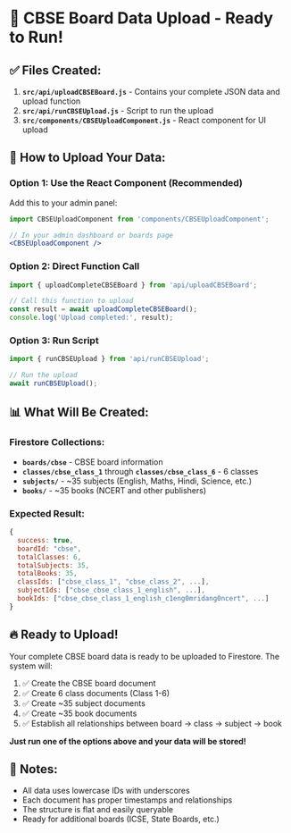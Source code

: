 # 🚀 CBSE Board Data Upload - Ready to Run!

## ✅ Files Created:

1. **`src/api/uploadCBSEBoard.js`** - Contains your complete JSON data and upload function
2. **`src/api/runCBSEUpload.js`** - Script to run the upload
3. **`src/components/CBSEUploadComponent.js`** - React component for UI upload

## 🎯 How to Upload Your Data:

### Option 1: Use the React Component (Recommended)
Add this to your admin panel:

```jsx
import CBSEUploadComponent from 'components/CBSEUploadComponent';

// In your admin dashboard or boards page
<CBSEUploadComponent />
```

### Option 2: Direct Function Call
```javascript
import { uploadCompleteCBSEBoard } from 'api/uploadCBSEBoard';

// Call this function to upload
const result = await uploadCompleteCBSEBoard();
console.log('Upload completed:', result);
```

### Option 3: Run Script
```javascript
import { runCBSEUpload } from 'api/runCBSEUpload';

// Run the upload
await runCBSEUpload();
```

## 📊 What Will Be Created:

### Firestore Collections:
- **`boards/cbse`** - CBSE board information
- **`classes/cbse_class_1`** through **`classes/cbse_class_6`** - 6 classes
- **`subjects/`** - ~35 subjects (English, Maths, Hindi, Science, etc.)
- **`books/`** - ~35 books (NCERT and other publishers)

### Expected Result:
```javascript
{
  success: true,
  boardId: "cbse",
  totalClasses: 6,
  totalSubjects: 35,
  totalBooks: 35,
  classIds: ["cbse_class_1", "cbse_class_2", ...],
  subjectIds: ["cbse_cbse_class_1_english", ...],
  bookIds: ["cbse_cbse_class_1_english_c1eng0mridang0ncert", ...]
}
```

## 🔥 Ready to Upload!

Your complete CBSE board data is ready to be uploaded to Firestore. The system will:

1. ✅ Create the CBSE board document
2. ✅ Create 6 class documents (Class 1-6)
3. ✅ Create ~35 subject documents
4. ✅ Create ~35 book documents
5. ✅ Establish all relationships between board → class → subject → book

**Just run one of the options above and your data will be stored!**

## 📝 Notes:
- All data uses lowercase IDs with underscores
- Each document has proper timestamps and relationships
- The structure is flat and easily queryable
- Ready for additional boards (ICSE, State Boards, etc.)
